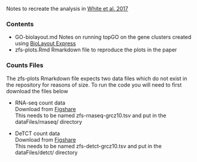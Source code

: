 Notes to recreate the analysis in [White et al. 2017](https://doi.org/10.7554/eLife.30860)

### Contents
* GO-biolayout.md    Notes on running topGO on the gene clusters created using
[BioLayout Express](http://www.biolayout.org/)
* zfs-plots.Rmd      Rmarkdown file to reproduce the plots in the paper

### Counts Files

The zfs-plots Rmarkdown file expects two data files which do not exist in the repository for reasons of size.
To run the code you will need to first download the files below

* RNA-seq count data  
Download from [Figshare](https://doi.org/10.6084/m9.figshare.4704529)  
This needs to be named zfs-rnaseq-grcz10.tsv and put in the dataFiles/rnaseq/ directory

* DeTCT count data  
Download from [Figshare](https://doi.org/10.6084/m9.figshare.4622311)  
This needs to be named zfs-detct-grcz10.tsv and put in the dataFiles/detct/ directory
